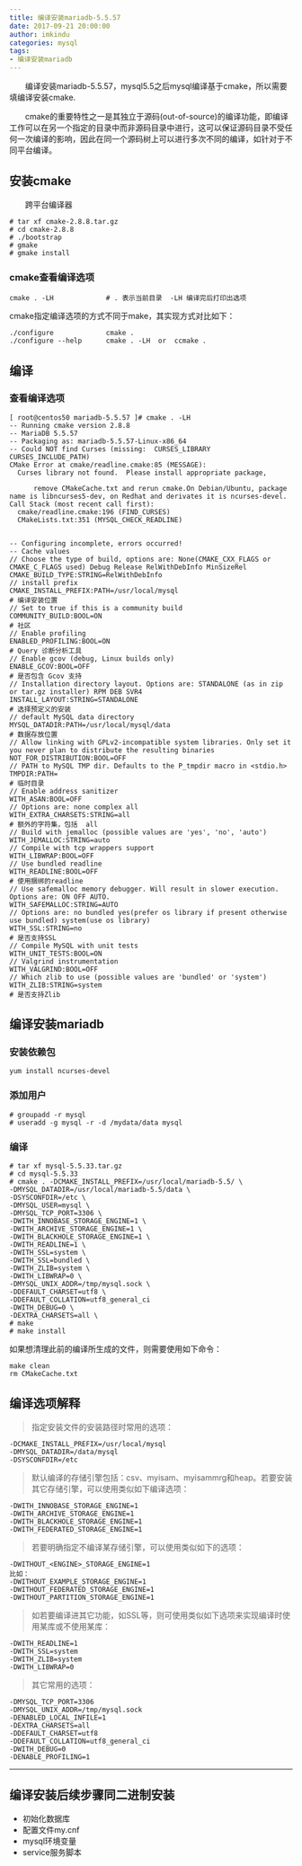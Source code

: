 ```yaml
---
title: 编译安装mariadb-5.5.57
date: 2017-09-21 20:00:00
author: imkindu
categories: mysql
tags:
- 编译安装mariadb
---
```



　　编译安装mariadb-5.5.57，mysql5.5之后mysql编译基于cmake，所以需要填编译安装cmake.

<!--more-->



　　cmake的重要特性之一是其独立于源码(out-of-source)的编译功能，即编译工作可以在另一个指定的目录中而非源码目录中进行，这可以保证源码目录不受任何一次编译的影响，因此在同一个源码树上可以进行多次不同的编译，如针对于不同平台编译。





## 安装cmake

　　跨平台编译器

```
# tar xf cmake-2.8.8.tar.gz
# cd cmake-2.8.8
# ./bootstrap
# gmake 
# gmake install
```


### cmake查看编译选项

```
cmake . -LH 			# . 表示当前目录  -LH 编译完后打印出选项
```

cmake指定编译选项的方式不同于make，其实现方式对比如下：

```
./configure           	cmake .
./configure --help    	cmake . -LH  or  ccmake .
```

## 编译


### 查看编译选项

```
[ root@centos50 mariadb-5.5.57 ]# cmake . -LH
-- Running cmake version 2.8.8
-- MariaDB 5.5.57
-- Packaging as: mariadb-5.5.57-Linux-x86_64
-- Could NOT find Curses (missing:  CURSES_LIBRARY CURSES_INCLUDE_PATH) 
CMake Error at cmake/readline.cmake:85 (MESSAGE):
  Curses library not found.  Please install appropriate package,

      remove CMakeCache.txt and rerun cmake.On Debian/Ubuntu, package name is libncurses5-dev, on Redhat and derivates it is ncurses-devel.
Call Stack (most recent call first):
  cmake/readline.cmake:196 (FIND_CURSES)
  CMakeLists.txt:351 (MYSQL_CHECK_READLINE)


-- Configuring incomplete, errors occurred!
-- Cache values
// Choose the type of build, options are: None(CMAKE_CXX_FLAGS or CMAKE_C_FLAGS used) Debug Release RelWithDebInfo MinSizeRel
CMAKE_BUILD_TYPE:STRING=RelWithDebInfo
// install prefix
CMAKE_INSTALL_PREFIX:PATH=/usr/local/mysql 								# 编译安装位置
// Set to true if this is a community build
COMMUNITY_BUILD:BOOL=ON 												# 社区
// Enable profiling
ENABLED_PROFILING:BOOL=ON 												# Query 诊断分析工具
// Enable gcov (debug, Linux builds only)
ENABLE_GCOV:BOOL=OFF 													# 是否包含 Gcov 支持
// Installation directory layout. Options are: STANDALONE (as in zip or tar.gz installer) RPM DEB SVR4
INSTALL_LAYOUT:STRING=STANDALONE 										# 选择预定义的安装
// default MySQL data directory
MYSQL_DATADIR:PATH=/usr/local/mysql/data 									# 数据存放位置
// Allow linking with GPLv2-incompatible system libraries. Only set it you never plan to distribute the resulting binaries
NOT_FOR_DISTRIBUTION:BOOL=OFF
// PATH to MySQL TMP dir. Defaults to the P_tmpdir macro in <stdio.h>
TMPDIR:PATH= 															# 临时目录
// Enable address sanitizer
WITH_ASAN:BOOL=OFF
// Options are: none complex all
WITH_EXTRA_CHARSETS:STRING=all 											# 额外的字符集，包括  all
// Build with jemalloc (possible values are 'yes', 'no', 'auto')
WITH_JEMALLOC:STRING=auto
// Compile with tcp wrappers support
WITH_LIBWRAP:BOOL=OFF
// Use bundled readline
WITH_READLINE:BOOL=OFF 													# 使用捆绑的readline
// Use safemalloc memory debugger. Will result in slower execution. Options are: ON OFF AUTO.
WITH_SAFEMALLOC:STRING=AUTO
// Options are: no bundled yes(prefer os library if present otherwise use bundled) system(use os library)
WITH_SSL:STRING=no 														# 是否支持SSL
// Compile MySQL with unit tests
WITH_UNIT_TESTS:BOOL=ON
// Valgrind instrumentation
WITH_VALGRIND:BOOL=OFF
// Which zlib to use (possible values are 'bundled' or 'system')
WITH_ZLIB:STRING=system 													# 是否支持Zlib
```



## 编译安装mariadb


### 安装依赖包

```shell
yum install ncurses-devel
```

### 添加用户

```shell
# groupadd -r mysql
# useradd -g mysql -r -d /mydata/data mysql
```

### 编译

```shell
# tar xf mysql-5.5.33.tar.gz 
# cd mysql-5.5.33
# cmake . -DCMAKE_INSTALL_PREFIX=/usr/local/mariadb-5.5/ \
-DMYSQL_DATADIR=/usr/local/mariadb-5.5/data \
-DSYSCONFDIR=/etc \
-DMYSQL_USER=mysql \
-DMYSQL_TCP_PORT=3306 \
-DWITH_INNOBASE_STORAGE_ENGINE=1 \
-DWITH_ARCHIVE_STORAGE_ENGINE=1 \
-DWITH_BLACKHOLE_STORAGE_ENGINE=1 \
-DWITH_READLINE=1 \
-DWITH_SSL=system \
-DWITH_SSL=bundled \
-DWITH_ZLIB=system \
-DWITH_LIBWRAP=0 \
-DMYSQL_UNIX_ADDR=/tmp/mysql.sock \
-DDEFAULT_CHARSET=utf8 \
-DDEFAULT_COLLATION=utf8_general_ci
-DWITH_DEBUG=0 \
-DEXTRA_CHARSETS=all \
# make 
# make install
```



如果想清理此前的编译所生成的文件，则需要使用如下命令：

```shell
make clean
rm CMakeCache.txt
```


## 编译选项解释


> 指定安装文件的安装路径时常用的选项：

```shell
-DCMAKE_INSTALL_PREFIX=/usr/local/mysql
-DMYSQL_DATADIR=/data/mysql
-DSYSCONFDIR=/etc
```


> 默认编译的存储引擎包括：csv、myisam、myisammrg和heap。若要安装其它存储引擎，可以使用类似如下编译选项：

```shell
-DWITH_INNOBASE_STORAGE_ENGINE=1
-DWITH_ARCHIVE_STORAGE_ENGINE=1
-DWITH_BLACKHOLE_STORAGE_ENGINE=1
-DWITH_FEDERATED_STORAGE_ENGINE=1
```


> 若要明确指定不编译某存储引擎，可以使用类似如下的选项：

```shell
-DWITHOUT_<ENGINE>_STORAGE_ENGINE=1
比如：
-DWITHOUT_EXAMPLE_STORAGE_ENGINE=1
-DWITHOUT_FEDERATED_STORAGE_ENGINE=1
-DWITHOUT_PARTITION_STORAGE_ENGINE=1
```

>如若要编译进其它功能，如SSL等，则可使用类似如下选项来实现编译时使用某库或不使用某库：

```shell
-DWITH_READLINE=1
-DWITH_SSL=system
-DWITH_ZLIB=system
-DWITH_LIBWRAP=0
```

> 其它常用的选项：

```shell
-DMYSQL_TCP_PORT=3306
-DMYSQL_UNIX_ADDR=/tmp/mysql.sock
-DENABLED_LOCAL_INFILE=1
-DEXTRA_CHARSETS=all
-DDEFAULT_CHARSET=utf8
-DDEFAULT_COLLATION=utf8_general_ci
-DWITH_DEBUG=0
-DENABLE_PROFILING=1
```



---

## 编译安装后续步骤同二进制安装



- 初始化数据库
- 配置文件my.cnf
- mysql环境变量
- service服务脚本


